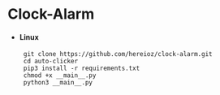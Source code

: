 # Clock-Alarm

* #### Linux
       git clone https://github.com/hereioz/clock-alarm.git
       cd auto-clicker
       pip3 install -r requirements.txt
       chmod +x __main__.py
       python3 __main__.py
